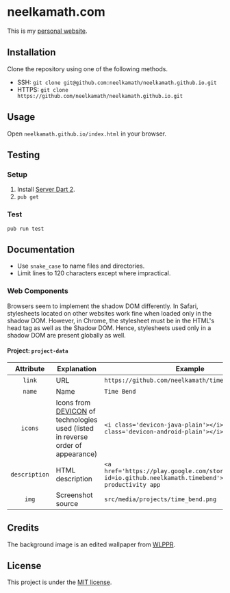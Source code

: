 # neelkamath.com

This is my [personal website](https://neelkamath.com).

## Installation

Clone the repository using one of the following methods.
- SSH: `git clone git@github.com:neelkamath/neelkamath.github.io.git`
- HTTPS: `git clone https://github.com/neelkamath/neelkamath.github.io.git`

## Usage

Open `neelkamath.github.io/index.html` in your browser.

## Testing

### Setup

1. Install [Server Dart 2](https://www.dartlang.org/tools/sdk#install).
1. `pub get`

### Test

`pub run test`

## Documentation

- Use `snake_case` to name files and directories.
- Limit lines to 120 characters except where impractical.

### Web Components

Browsers seem to implement the shadow DOM differently. In Safari, stylesheets located on other websites work fine when loaded only in the shadow DOM. However, in Chrome, the stylesheet must be in the HTML's head tag as well as the Shadow DOM. Hence, stylesheets used only in a shadow DOM are present globally as well.

#### Project: `project-data`

|Attribute|Explanation|Example|Optional|
|:-------:|-----------|-------|:------:|
|`link`|URL|`https://github.com/neelkamath/time-bend-android`|No|
|`name`|Name|`Time Bend`|No|
|`icons`|Icons from [DEVICON](https://konpa.github.io/devicon/) of technologies used (listed in reverse order of appearance)|`<i class='devicon-java-plain'></i> <i class='devicon-android-plain'></i>`|Yes|
|`description`|HTML description|`<a href='https://play.google.com/store/apps/details?id=io.github.neelkamath.timebend'>Play Store</a> productivity app`|No|
|`img`|Screenshot source|`src/media/projects/time_bend.png`|Yes|

## Credits

The background image is an edited wallpaper from [WLPPR](http://wlppr.co/).

## License

This project is under the [MIT license](LICENSE).
